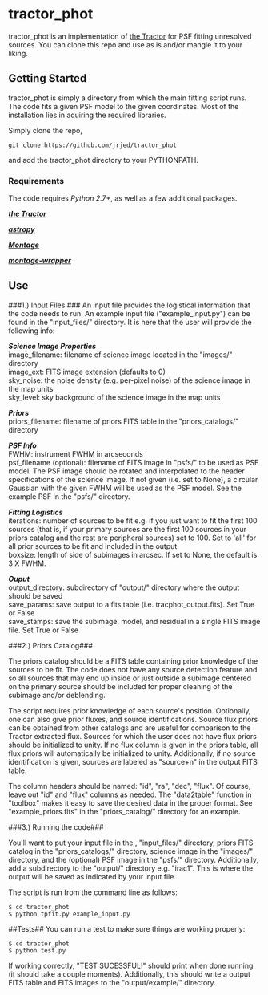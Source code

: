 
# tractor_phot #
tractor_phot is an implementation of [the Tractor](https://github.com/dstndstn/tractor) for PSF fitting unresolved sources. You can clone this repo and use as is and/or mangle it to your liking.

## Getting Started ##
tractor_phot is simply a directory from which the main fitting script runs. The code fits a given PSF model to the given coordinates.  Most of the installation lies in aquiring the required libraries.

Simply clone the repo,

```
git clone https://github.com/jrjed/tractor_phot
```
and add the tractor_phot directory to your PYTHONPATH.

### Requirements ###
The code requires *Python 2.7+*, as well as a few additional packages.

***[the Tractor](https://github.com/dstndstn/tractor)***

***[astropy](https://github.com/astropy/astropy)***

***[Montage](http://montage.ipac.caltech.edu/)***

***[montage-wrapper](http://www.astropy.org/montage-wrapper/)***

## Use ##

###1.) Input Files ###
An input file provides the logistical information that the code needs to run. 
An example input file ("example_input.py") can be found in the "input_files/" directory. It is here that the user will provide the following info:

***Science Image Properties***  
image_filename: filename of science image located in the "images/" directory  
image_ext: FITS image extension (defaults to 0)  
sky_noise: the noise density (e.g. per-pixel noise) of the science image in the map units  
sky_level: sky background of the science image in the map units  

***Priors***  
priors_filename: filename of priors FITS table in the "priors_catalogs/" directory  

***PSF Info***  
FWHM: instrument FWHM in arcseconds  
psf_filename (optional): filename of FITS image in "psfs/" to be used as PSF model. The PSF image should be rotated and interpolated to the header specifications of the science image. If not given (i.e. set to None), a circular Gaussian with the given FWHM will be used as the PSF model. See the example PSF in the "psfs/" directory.

***Fitting Logistics***  
iterations: number of sources to be fit e.g. if you just want to fit the first 100 sources (that is, if your primary sources are the first 100 sources in your priors catalog and the rest are peripheral sources) set to 100. Set to 'all' for all prior sources to be fit and included in the output.  
boxsize: length of side of subimages in arcsec. If set to None, the default is 3 X FWHM.  

***Ouput***  
output_directory: subdirectory of "output/" directory where the output should be saved  
save_params: save output to a fits table (i.e. tracphot_output.fits). Set True or False  
save_stamps: save the subimage, model, and residual in a single FITS image file. Set True or False  

###2.) Priors Catalog###

The priors catalog should be a FITS table containing prior knowledge of the sources to be fit. The code does not have any source detection feature and so all sources that may end up inside or just outside a subimage centered on the primary source should be included for proper cleaning of the subimage and/or deblending.

The script requires prior knowledge of each source's position. Optionally, one can also give prior fluxes, and source identifications. Source flux priors can be obtained from other catalogs and are useful for comparison to the Tractor extracted flux. Sources for which the user does not have flux priors should be initialized to unity. If no flux column is given in the priors table, all flux priors will automatically be initialized to unity. Additionally, if no source identification is given, sources are labeled as "source+n" in the output FITS table. 

The column headers should be named: "id", "ra", "dec", "flux". Of course, leave out "id" and "flux" columns as needed. The "data2table" function in "toolbox" makes it easy to save the desired data in the proper format. See "example_priors.fits" in the "priors_catalog/" directory for an example.

###3.) Running the code###

You'll want to put your input file in the , "input_files/" directory, priors FITS catalog in the "priors_catalogs/" directory, science image in the "images/" directory, and the (optional) PSF image in the "psfs/" directory. Additionally, add a subdirectory to the "output/" directory e.g. "irac1". This is where the output will be saved as indicated by your input file. 

The script is run from the command line as follows:
```
$ cd tractor_phot
$ python tpfit.py example_input.py
```

##Tests##
You can run a test to make sure things are working properly:
```
$ cd tractor_phot
$ python test.py
```
If working correctly, "TEST SUCESSFUL!" should print when done running (it should take a couple moments). Additionally, this should write a output FITS table and FITS images to the "output/example/" directory.
